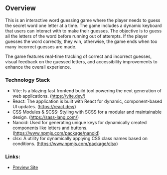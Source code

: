 ## Overview
This is an interactive word guessing game where the player needs to guess the secret word one letter at a time. The game includes a dynamic keyboard that users can interact with to make their guesses. The objective is to guess all the letters of the word before running out of attempts. If the player guesses the word correctly, they win, otherwise, the game ends when too many incorrect guesses are made.

The game features real-time tracking of correct and incorrect guesses, visual feedback on the guessed letters, and accessibility improvements to enhance the overall experience.

### Technology Stack
- Vite: Is a blazing fast frontend build tool powering the next generation of web applications. (https://vite.dev/)
- React: The application is built with React for dynamic, component-based UI updates. (https://react.dev/)
- CSS Modules & SCSS: Styling with SCSS for a modular and maintainable design. (https://sass-lang.com/)
- Nanoid: Used for generating unique keys for dynamically created components like letters and buttons. (https://www.npmjs.com/package/nanoid)
- clsx: A utility for dynamically applying CSS class names based on conditions. (https://www.npmjs.com/package/clsx)

### Links:
- [Preview Site](https://mts-ml.github.io/assembly-game/)
